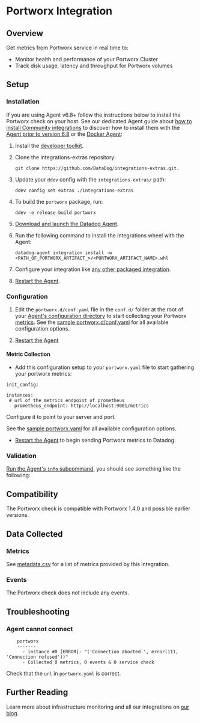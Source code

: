 # Portworx Integration

## Overview

Get metrics from Portworx service in real time to:

- Monitor health and performance of your Portworx Cluster
- Track disk usage, latency and throughput for Portworx volumes

## Setup

### Installation

If you are using Agent v6.8+ follow the instructions below to install the Portworx check on your host. See our dedicated Agent guide about [how to install Community integrations][1] to discover how to install them with the [Agent prior to version 6.8][2] or the [Docker Agent][3]:

1. Install the [developer toolkit][4].
2. Clone the integrations-extras repository:

    ```
    git clone https://github.com/DataDog/integrations-extras.git.
    ```

3. Update your `ddev` config with the `integrations-extras/` path:

    ```
    ddev config set extras ./integrations-extras
    ```

4. To build the `portworx` package, run:

    ```
    ddev -e release build portworx
    ```

5. [Download and launch the Datadog Agent][5].
6. Run the following command to install the integrations wheel with the Agent:

    ```
    datadog-agent integration install -w <PATH_OF_PORTWORX_ARTIFACT_>/<PORTWORX_ARTIFACT_NAME>.whl
    ```

7. Configure your integration like [any other packaged integration][6].
8. [Restart the Agent][7].

### Configuration

1. Edit the `portworx.d/conf.yaml` file in the `conf.d/` folder at the root of your [Agent's configuration directory][8] to start collecting your Portworx [metrics](#metric-collection).
  See the [sample portworx.d/conf.yaml][9] for all available configuration options.

2. [Restart the Agent][10]

#### Metric Collection

- Add this configuration setup to your `portworx.yaml` file to start gathering your portworx metrics:

```
init_config:

instances:
 # url of the metrics endpoint of prometheus
 - prometheus_endpoint: http://localhost:9001/metrics
```

Configure it to point to your server and port.

See the [sample portworx.yaml][11] for all available configuration options.

* [Restart the Agent][12] to begin sending Portworx metrics to Datadog.

### Validation

[Run the Agent's `info` subcommand][13], you should see something like the following:

## Compatibility

The Portworx check is compatible with Portworx 1.4.0 and possible earlier versions.

## Data Collected

### Metrics

See [metadata.csv][14] for a list of metrics provided by this integration.

### Events

The Portworx check does not include any events.

## Troubleshooting

### Agent cannot connect

```
    portworx
    -------
      - instance #0 [ERROR]: "('Connection aborted.', error(111, 'Connection refused'))"
      - Collected 0 metrics, 0 events & 0 service check
```

Check that the `url` in `portworx.yaml` is correct.

## Further Reading

Learn more about infrastructure monitoring and all our integrations on [our blog][15].

[1]: https://docs.datadoghq.com/agent/guide/community-integrations-installation-with-docker-agent
[2]: https://docs.datadoghq.com/agent/guide/community-integrations-installation-with-docker-agent/?tab=agentpriorto68
[3]: https://docs.datadoghq.com/agent/guide/community-integrations-installation-with-docker-agent/?tab=docker
[4]: https://docs.datadoghq.com/developers/integrations/new_check_howto/#developer-toolkit
[5]: https://app.datadoghq.com/account/settings#agent
[6]: https://docs.datadoghq.com/getting_started/integrations
[7]: https://docs.datadoghq.com/agent/guide/agent-commands/?tab=agentv6#restart-the-agent
[8]: https://docs.datadoghq.com/agent/guide/agent-configuration-files/?tab=agentv6#agent-configuration-directory
[9]: https://github.com/DataDog/integrations-extras/blob/master/portworx/datadog_checks/portworx/data/conf.yaml.example
[10]: https://docs.datadoghq.com/agent/guide/agent-commands/?tab=agentv6#start-stop-and-restart-the-agent
[11]: https://github.com/DataDog/integrations-extras/blob/master/portworx/datadog_checks/portworx/data/conf.yaml.example
[12]: https://docs.datadoghq.com/agent/faq/agent-commands/#start-stop-restart-the-agent
[13]: https://docs.datadoghq.com/agent/faq/agent-status-and-information
[14]: https://github.com/DataDog/integrations-extras/blob/master/portworx/metadata.csv
[15]: https://www.datadoghq.com/blog
